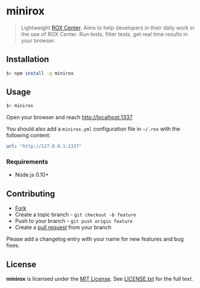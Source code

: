 # minirox

> Lightweight [ROX Center](https://github.com/lotaris/rox-center). Aims to help developers in their daily work in the use of ROX Center. Run tests, filter tests, get real time results in your browser.

## Installation

```bash
$> npm install -g minirox
```

## Usage

```bash
$> minirox
```

Open your browser and reach [http://localhost:1337](http://localhost:1337)

You should also add a `minirox.yml` configuration file in `~/.rox` with the following content:

```yml
url: "http://127.0.0.1:1337"
```

### Requirements

* Node.js 0.10+

## Contributing

* [Fork](https://help.github.com/articles/fork-a-repo)
* Create a topic branch - `git checkout -b feature`
* Push to your branch - `git push origin feature`
* Create a [pull request](http://help.github.com/pull-requests/) from your branch

Please add a changelog entry with your name for new features and bug fixes.

## License

**minirox** is licensed under the [MIT License](http://opensource.org/licenses/MIT).
See [LICENSE.txt](LICENSE.txt) for the full text.
